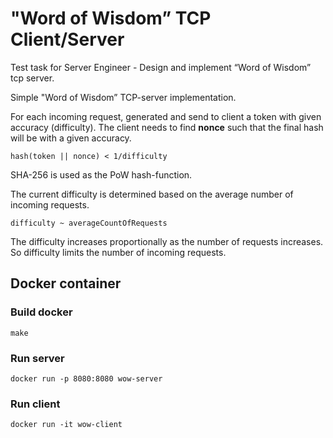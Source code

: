 # "Word of Wisdom” TCP Client/Server 

Test task for Server Engineer - Design and implement “Word of Wisdom” tcp server.  

Simple "Word of Wisdom” TCP-server implementation.

For each incoming request, generated and send to client a token with given accuracy (difficulty). 
The client needs to find **nonce** such that the final hash will be with a given accuracy.

``` 
hash(token || nonce) < 1/difficulty
```

SHA-256 is used as the PoW hash-function.

The current difficulty is determined based on the average number of incoming requests.

```
difficulty ~ averageCountOfRequests
```

The difficulty increases proportionally as the number of requests increases.
So difficulty limits the number of incoming requests.

## Docker container 
### Build docker
```
make
```

### Run server
```
docker run -p 8080:8080 wow-server
``` 

### Run client
```
docker run -it wow-client
```
